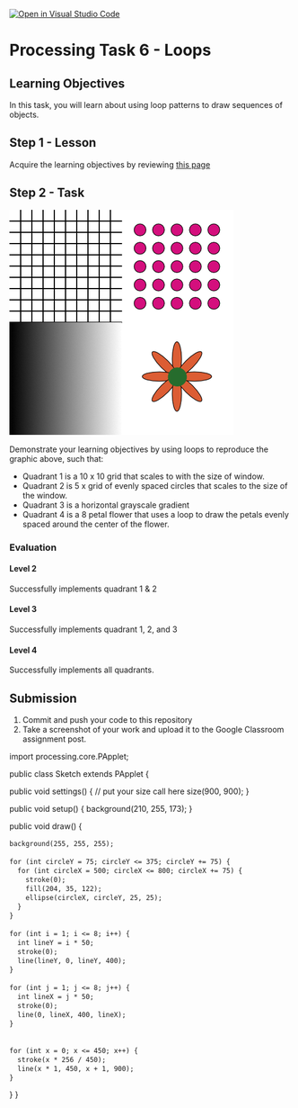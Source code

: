 [![Open in Visual Studio Code](https://classroom.github.com/assets/open-in-vscode-f059dc9a6f8d3a56e377f745f24479a46679e63a5d9fe6f495e02850cd0d8118.svg)](https://classroom.github.com/online_ide?assignment_repo_id=6657259&assignment_repo_type=AssignmentRepo)
# Processing Task 6 - Loops

## Learning Objectives
In this task, you will learn about using loop patterns to draw sequences of objects.



## Step 1 - Lesson
Acquire the learning objectives by reviewing [this page](https://happycoding.io/tutorials/processing/for-loops)

## Step 2 - Task

![](processing_task6.png)

Demonstrate your learning objectives by using loops to reproduce the graphic above, such that:

* Quadrant 1 is a 10 x 10 grid that scales to with the size of window.
* Quadrant 2 is 5 x grid of evenly spaced circles that scales to the size of the window.
* Quadrant 3 is a horizontal grayscale gradient 
* Quadrant 4 is a 8 petal flower that uses a loop to draw the petals evenly spaced around the center of the flower.


### Evaluation

#### Level 2
Successfully implements quadrant 1 & 2

#### Level 3
Successfully implements quadrant 1, 2, and 3

#### Level 4
Successfully implements all quadrants.



## Submission
1. Commit and push your code to this repository
2. Take a screenshot of your work and upload it to the Google Classroom assignment post.



import processing.core.PApplet;

public class Sketch extends PApplet {
	
  public void settings() {
	// put your size call here
    size(900, 900);
  }

  public void setup() {
    background(210, 255, 173);
  }

  public void draw() {
	  
    background(255, 255, 255);

    for (int circleY = 75; circleY <= 375; circleY += 75) {
      for (int circleX = 500; circleX <= 800; circleX += 75) {
        stroke(0);
        fill(204, 35, 122);
        ellipse(circleX, circleY, 25, 25);
      }
    }

    for (int i = 1; i <= 8; i++) {
      int lineY = i * 50;
      stroke(0);
      line(lineY, 0, lineY, 400);
    }

    for (int j = 1; j <= 8; j++) {
      int lineX = j * 50;
      stroke(0);
      line(0, lineX, 400, lineX);
    }
    
    
    for (int x = 0; x <= 450; x++) {
      stroke(x * 256 / 450);
      line(x * 1, 450, x + 1, 900);
    }
  }
}
